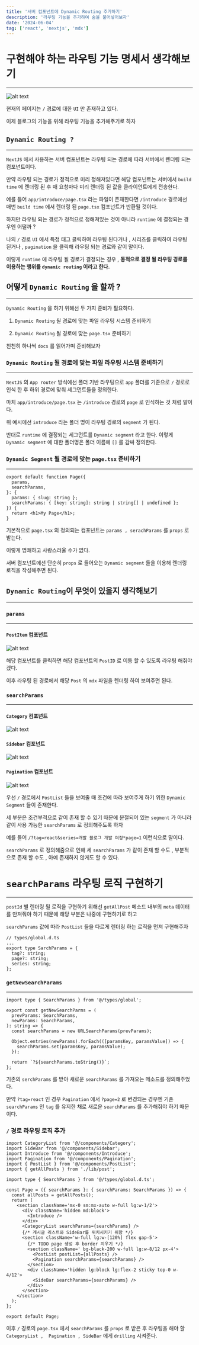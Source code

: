 ```yaml
---
title: '서버 컴포넌트에 Dynamic Routing 추가하기'
description: '라우팅 기능을 추가하여 숨을 불어넣어보자'
date: '2024-06-04'
tag: ['react', 'nextjs', 'mdx']
---
```


# 구현해야 하는 라우팅 기능 명세서 생각해보기

---

![alt text](image.png)

현재의 페이지는 `/` 경로에 대한 `UI` 만 존재하고 있다.

이제 블로그의 기능을 위해 라우팅 기능을 추가해주기로 하자

## `Dynamic Routing ?`

---

`NextJS` 에서 사용하는 서버 컴포넌트는 라우팅 되는 경로에 따라 서버에서 렌더링 되는 컴포넌트이다.

만약 라우팅 되는 경로가 정적으로 미리 정해져있다면 해당 컴포넌트는 서버에서 `build time` 에 렌더링 된 후 매 요청마다 미리 렌더링 된 값을 클라이언트에게 전송한다.

예를 들어 `app/introduce/page.tsx` 라는 파일이 존재한다면 `/introduce` 경로에선 매번 `build time` 에서 렌더링 된 `page.tsx` 컴포넌트가 반환될 것이다.

하지만 라우팅 되는 경로가 정적으로 정해져있는 것이 아니라 `runtime` 에 결정되는 경우엔 어떨까 ?

나의 `/` 경로 `UI` 에서 특정 태그 클릭하여 라우팅 된다거나 , 시리즈를 클릭하여 라우팅 된거나 , `pagination` 을 클릭해 라우팅 되는 경로와 같이 말이다.

이렇게 `runtime` 에 라우팅 될 경로가 결정되는 경우 , **동적으로 결정 될 라우팅 경로를 이용하는 행위를 `dynamic routing` 이라고 한다.**

## 어떻게 `Dynamic Routing` 을 할까 ?

---

`Dynamic Routing` 을 하기 위해선 두 가지 준비가 필요하다.

1. `Dynamic Routing` 될 경로에 맞는 파일 라우팅 시스템 준비하기

2. `Dynamic Routing` 될 경로에 맞는 `page.tsx` 준비하기

천천히 하나씩 `docs` 를 읽어가며 준비해보자

### `Dynamic Routing` 될 경로에 맞는 파일 라우팅 시스템 준비하기

---

`NextJS` 의 `App router` 방식에선 폴더 기반 라우팅으로 `app` 폴더를 기준으로 `/` 경로로 인식 한 후 하위 경로에 맞춰 세그먼트들을 정의한다.

마치 `app/introduce/page.tsx` 는 `/introduce` 경로의 `page` 로 인식하는 것 처럼 말이다.

위 예시에선 `introduce` 라는 폴더 명이 라우팅 경로의 `segment` 가 된다.

반대로 `runtime` 에 결정되는 세그먼트를 `Dynamic segment` 라고 한다. 이렇게 `Dynamic segment` 에 대한 폴더명은 폴더 이름에 `[]` 를 감싸 정의한다.

### `Dynamic Segment` 될 경로에 맞는 `page.tsx` 준비하기

---

```tsx
export default function Page({
  params,
  searchParams,
}: {
  params: { slug: string };
  searchParams: { [key: string]: string | string[] | undefined };
}) {
  return <h1>My Page</h1>;
}
```

기본적으로 `page.tsx` 의 정의되는 컴포넌트는 `params , serachParams` 를 `props` 로 받는다.

이렇게 명쾌하고 사랑스러울 수가 없다.

서버 컴포넌트에선 단순히 `props` 로 들어오는 `Dynamic segment` 들을 이용해 렌더링 로직을 작성해주면 된다.

## `Dynamic Routing`이 무엇이 있을지 생각해보기

---

### `params`

---

#### `PostItem` 컴포넌트

![alt text](image-4.png)

해당 컴포넌트를 클릭하면 해당 컴포넌트의 `PostID` 로 이동 할 수 있도록 라우팅 해줘야겠다.

이후 라우팅 된 경로에서 해당 `Post` 의 `mdx` 파일을 렌더링 하여 보여주면 된다.

### `searchParams`

---

#### `Category` 컴포넌트

![alt text](image-1.png)

#### `Sidebar` 컴포넌트

![alt text](image-2.png)

#### `Pagination` 컴포넌트

![alt text](image-3.png)

우선 `/` 경로에서 `PostList` 들을 보여줄 때 조건에 따라 보여주게 하기 위한 `Dynamic Segment` 들이 존재한다.

세 부분은 조건부적으로 같이 존재 할 수 있기 때문에 분절되어 있는 `segment` 가 아니라 같이 사용 가능한 `searchParams` 로 정의해주도록 하자

예를 들어 `/?tag=react&series=개발 블로그 개발 여정*page=1` 이런식으로 말이다.

`searchParams` 로 정의해줌으로 인해 세 `searchParams` 가 같이 존재 할 수도 , 부분적으로 존재 할 수도 , 아예 존재하지 않게도 할 수 있다.

# `searchParams` 라우팅 로직 구현하기

---

`postId` 별 렌더링 될 로직을 구현하기 위해선 `getAllPost` 메소드 내부의 `meta` 데이터를 만져줘야 하기 때문에 해당 부분은 나중에 구현하기로 하고

`searchParams` 값에 따라 `PostList` 들을 다르게 렌더링 하는 로직을 먼져 구현해주자

```tsx
// types/global.d.ts
...
export type SarchParams = {
  tag?: string;
  page?: string;
  series: string;
};
```

### `getNewSearchParams`

---

```tsx
import type { SearchParams } from '@/types/global';

export const getNewSearchParms = (
  prevParams: SearchParams,
  newParams: SearchParams,
): string => {
  const searchParams = new URLSearchParams(prevParams);

  Object.entries(newParams).forEach(([paramsKey, paramsValue]) => {
    searchParams.set(paramsKey, paramsValue);
  });

  return `?${searchParams.toString()}`;
};
```

기존의 `serchParams` 를 받아 새로운 `searchParams` 를 가져오는 메소드를 정의해주었다.

만약 `?tag=react` 인 경우 `Pagination` 에서 `?page=2` 로 변경되는 경우엔 기존 `searchParams` 인 `tag` 를 유지한 채로 새로운 `searchParams` 를 추가해줘야 하기 때문이다.

### `/` 경로 라우팅 로직 추가

```tsx
import CategoryList from '@/components/Category';
import SideBar from '@/components/Sidebar';
import Introduce from '@/components/Introduce';
import Pagination from '@/components/Pagination';
import { PostList } from '@/components/PostList';
import { getAllPosts } from './lib/post';

import type { SearchParams } from '@/types/global.d.ts';

const Page = ({ searchParams }: { searchParams: SearchParams }) => {
  const allPosts = getAllPosts();
  return (
    <section className='mx-0 sm:mx-auto w-full lg:w-1/2'>
      <div className='hidden md:block'>
        <Introduce />
      </div>
      <CategoryList searchParams={searchParams} />
      {/* 게시글 리스트와 SideBar를 위치시키기 위함 */}
      <section className='w-full lg:w-[120%] flex gap-5'>
        {/* TODO page 생성 후 border 지우기 */}
        <section className=' bg-black-200 w-full lg:w-8/12 px-4'>
          <PostList postList={allPosts} />
          <Pagination searchParams={searchParams} />
        </section>
        <div className='hidden lg:block lg:flex-2 sticky top-0 w-4/12'>
          <SideBar searchParams={searchParams} />
        </div>
      </section>
    </section>
  );
};

export default Page;
```

이후 `/` 경로의 `page.tsx` 에서 `searchParams` 를 `props` 로 받은 후
라우팅을 해야 할 `CategoryList ,  Pagination , SideBar` 에게 `drilling` 시켜준다.
